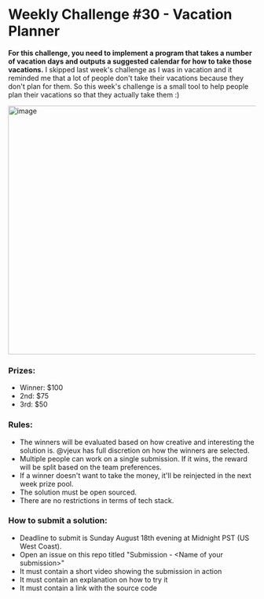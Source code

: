 # Weekly Challenge #30 - Vacation Planner

**For this challenge, you need to implement a program that takes a number of vacation days and outputs a suggested calendar for how to take those vacations.** I skipped last week's challenge as I was in vacation and it reminded me that a lot of people don't take their vacations because they don't plan for them. So this week's challenge is a small tool to help people plan their vacations so that they actually take them :)

<img width="506" alt="image" src="https://github.com/user-attachments/assets/3696c495-a773-4666-b91a-2d28a60d3102">

### Prizes:
* Winner: $100
* 2nd: $75
* 3rd: $50

### Rules:
* The winners will be evaluated based on how creative and interesting the solution is. @vjeux has full discretion on how the winners are selected.
* Multiple people can work on a single submission. If it wins, the reward will be split based on the team preferences.
* If a winner doesn't want to take the money, it'll be reinjected in the next week prize pool.
* The solution must be open sourced.
* There are no restrictions in terms of tech stack.

### How to submit a solution:
* Deadline to submit is Sunday August 18th evening at Midnight PST (US West Coast).
* Open an issue on this repo titled "Submission - &lt;Name of your submission&gt;"
* It must contain a short video showing the submission in action
* It must contain an explanation on how to try it
* It must contain a link with the source code
